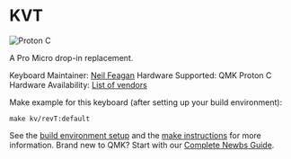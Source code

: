 KVT
===

![Proton C](https://i.imgur.com/xZrjIqa.jpg)

A Pro Micro drop-in replacement.

Keyboard Maintainer: [Neil Feagan](https://github.com/Hybrid65)
Hardware Supported: QMK Proton C  
Hardware Availability: [List of vendors](https://qmk.fm/proton-c)

Make example for this keyboard (after setting up your build environment):

    make kv/revT:default

See the [build environment setup](https://docs.qmk.fm/#/getting_started_build_tools) and the [make instructions](https://docs.qmk.fm/#/getting_started_make_guide) for more information. Brand new to QMK? Start with our [Complete Newbs Guide](https://docs.qmk.fm/#/newbs).
